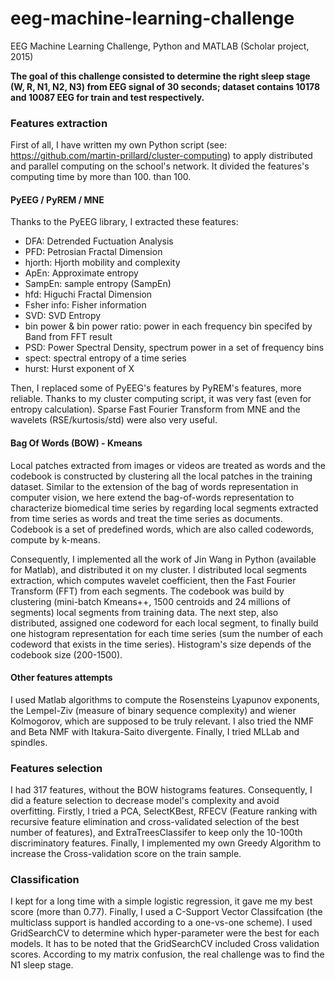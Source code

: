 # eeg-machine-learning-challenge
EEG Machine Learning Challenge, Python and MATLAB (Scholar project, 2015)

**The goal of this challenge consisted to determine the right sleep stage (W, R, N1, N2, N3) from EEG signal of 30 seconds; dataset contains 10178 and 10087 EEG for train and test respectively.**

### Features extraction
First of all, I have written my own Python script (see: https://github.com/martin-prillard/cluster-computing) to apply distributed and parallel computing on the school's network. It divided the features's computing time by more than 100.
than 100.

#### PyEEG / PyREM / MNE
Thanks to the PyEEG library, I extracted these features:
- DFA: Detrended Fuctuation Analysis
- PFD: Petrosian Fractal Dimension
- hjorth: Hjorth mobility and complexity
- ApEn: Approximate entropy
- SampEn: sample entropy (SampEn)
- hfd: Higuchi Fractal Dimension
- Fsher info: Fisher information
- SVD: SVD Entropy
- bin power & bin power ratio: power in each frequency bin specifed by Band from FFT result
- PSD: Power Spectral Density, spectrum power in a set of frequency bins
- spect: spectral entropy of a time series
- hurst: Hurst exponent of X

Then, I replaced some of PyEEG's features by PyREM's features, more reliable. Thanks to my cluster computing script, it was very fast (even for entropy calculation).
Sparse Fast Fourier Transform from MNE and the wavelets (RSE/kurtosis/std) were also very useful.

#### Bag Of Words (BOW) - Kmeans
Local patches extracted from images or videos are treated as words and the codebook is constructed by clustering all the local patches in the training dataset. Similar to the extension of the bag of words representation in computer vision, we here extend the bag-of-words representation to characterize biomedical time series by regarding local segments extracted from time series as words and treat the time series as documents. Codebook is a set of predefined words, which are also called codewords, compute by k-means.

Consequently, I implemented all the work of Jin Wang in Python (available for Matlab), and distributed it on my cluster. I distributed local segments extraction, which computes wavelet coefficient, then the Fast Fourier Transform (FFT) from
each segments.
The codebook was build by clustering (mini-batch Kmeans++, 1500 centroids and 24 millions of segments) local segments from training data. The next step, also distributed, assigned one codeword for each local segment, to finally build one histogram
representation for each time series (sum the number of each codeword that exists in the time series). Histogram's size depends of the codebook size (200-1500).

#### Other features attempts
I used Matlab algorithms to compute the Rosensteins Lyapunov exponents, the Lempel-Ziv (measure of binary sequence complexity) and wiener Kolmogorov, which are supposed to be truly relevant.
I also tried the NMF and Beta NMF with Itakura-Saito divergente. Finally, I tried MLLab and spindles.

### Features selection
I had 317 features, without the BOW histograms features. Consequently, I did a feature selection to decrease model's complexity and avoid overfitting. Firstly, I tried a PCA, SelectKBest, RFECV (Feature ranking with recursive feature elimination and cross-validated selection of the best number of features), and ExtraTreesClassifer to keep only the 10-100th discriminatory features. Finally, I implemented my own Greedy Algorithm to increase the Cross-validation score on the train sample.

### Classification
I kept for a long time with a simple logistic regression, it gave me my best score (more than 0.77).
Finally, I used a C-Support Vector Classifcation (the multiclass support is handled according to a one-vs-one scheme). I used GridSearchCV to determine which hyper-parameter were the best for each models. It has to be noted that the GridSearchCV included Cross validation scores. According to my matrix confusion, the real challenge was to find the N1 sleep stage.
